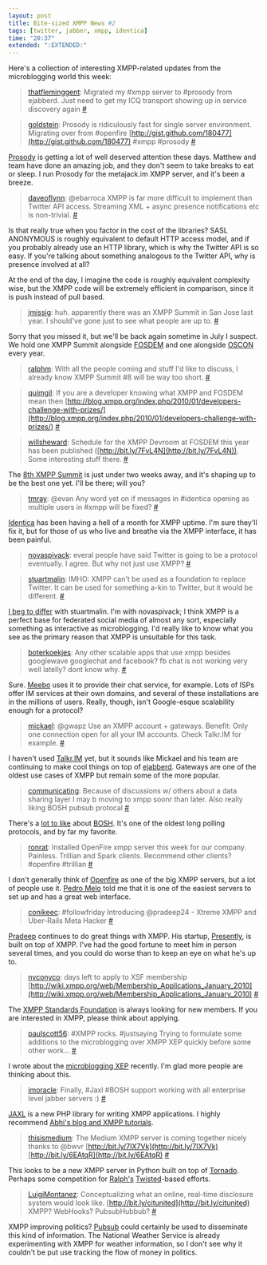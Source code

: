 ```yaml
---
layout: post
title: Bite-sized XMPP News #2
tags: [twitter, jabber, xmpp, identica]
time: "20:37"
extended: ":EXTENDED:"
---
```


Here's a collection of interesting XMPP-related updates from the
microblogging world this week:

> [thatfleminggent](http://twitter.com/thatfleminggent): Migrated my
  \#xmpp server to #prosody from ejabberd. Just need to get my ICQ
  transport showing up in service discovery again
  [#](http://twitter.com/thatfleminggent/status/8166262405)

> [goldstein](http://twitter.com/goldstein): Prosody is ridiculously
  fast for single server environment. Migrating over from #openfire
  [http://gist.github.com/180477](http://gist.github.com/180477) #xmpp
  #prosody [#](http://twitter.com/goldstein/status/8154338404)

[Prosody](http://prosody.im) is getting a lot of well deserved
attention these days. Matthew and team have done an amazing job, and
they don't seem to take breaks to eat or sleep. I run Prosody for the
metajack.im XMPP server, and it's been a breeze.

> [daveoflynn](http://twitter.com/daveoflynn): @ebarroca XMPP is far
  more difficult to implement than Twitter API access. Streaming XML +
  async presence notifications etc is
  non-trivial. [#](http://twitter.com/daveoflynn/status/8165820858)

Is that really true when you factor in the cost of the libraries? SASL
ANONYMOUS is roughly equivalent to default HTTP access model, and if
you probably already use an HTTP library, which is why the Twitter API
is so easy. If you're talking about something analogous to the Twitter
API, why is presence involved at all?

At the end of the day, I imagine the code is roughly equivalent
complexity wise, but the XMPP code will be extremely efficient in
comparison, since it is push instead of pull based.

> [jmissig](http://twitter.com/jmissig): huh. apparently there was an
  XMPP Summit in San Jose last year. I should've gone just to see what
  people are up to. [#](http://twitter.com/jmissig/status/8164863799)

Sorry that you missed it, but we'll be back again sometime in July I
suspect. We hold one XMPP Summit alongside
[FOSDEM](http://www.fosdem.org/) and one alongside
[OSCON](http://en.oreilly.com/oscon) every year.

> [ralphm](http://twitter.com/ralphm): With all the people coming and
  stuff I'd like to discuss, I already know XMPP Summit #8 will be way
  too short. [#](http://twitter.com/ralphm/status/8162850522)

> [quimgil](http://twitter.com/quimgil): If you are a developer
  knowing what XMPP and FOSDEM mean then
  [http://blog.xmpp.org/index.php/2010/01/developers-challenge-with-prizes/](http://blog.xmpp.org/index.php/2010/01/developers-challenge-with-prizes/)
  [#](http://twitter.com/quimgil/status/8062859698)

> [willsheward](http://twitter.com/willsheward): Schedule for the XMPP
  Devroom at FOSDEM this year has been published
  ([http://bit.ly/7FvL4N](http://bit.ly/7FvL4N)). Some interesting
  stuff there. [#](http://twitter.com/willsheward/status/8022275943)

The [8th XMPP Summit](http://xmpp.org/summit/summit8.shtml) is just
under two weeks away, and it's shaping up to be the best one yet. I'll
be there; will you?

> [tmray](http://twitter.com/tmray): @evan Any word yet on if messages
  in #identica opening as multiple users in #xmpp will be fixed?
  [#](http://twitter.com/tmray/status/8162478590)

[Identica](http://identi.ca) has been having a hell of a month for
XMPP uptime. I'm sure they'll fix it, but for those of us who live and
breathe via the XMPP interface, it has been painful.

> [novaspivack](http://twitter.com/novaspivack): everal people have
  said Twitter is going to be a protocol eventually. I agree. But why
  not just use XMPP? [#](http://twitter.com/novaspivack/status/8160477719)

> [stuartmalin](http://twitter.com/stuartmalin): IMHO: XMPP can't be
  used as a foundation to replace Twitter. It can be used for
  something a-kin to Twitter, but it would be
  different. [#](http://twitter.com/stuartmalin/status/8161346669)

[I beg to
differ](https://metajack.im/2008/09/15/an_xmpp_microblogging_stack/)
with stuartmalin. I'm with novaspivack; I think XMPP is a perfect base
for federated social media of almost any sort, especially something as
interactive as microblogging. I'd really like to know what you see as
the primary reason that XMPP is unsuitable for this task.

> [boterkoekjes](http://twitter.com/boterkoekjes): Any other scalable
  apps that use xmpp besides googlewave googlechat and facebook? fb
  chat is not working very well latelly? dont know
  why. [#](http://twitter.com/boterkoekjes/status/8118111102)

Sure. [Meebo](http://www.meebo.com) uses it to provide their chat
service, for example. Lots of ISPs offer IM services at their own
domains, and several of these installations are in the millions of
users. Really, though, isn't Google-esque scalability enough for a
protocol?

> [mickael](http://twitter.com/mickael): @gwapz Use an XMPP account +
  gateways. Benefit: Only one connection open for all your IM
  accounts. Check Talkr.IM for
  example. [#](http://twitter.com/mickael/status/8115989398)

I haven't used [Talkr.IM](http://talkr.im) yet, but it sounds like
Mickael and his team are continuing to make cool things on top of
[ejabberd](http://www.ejabberd.im). Gateways are one of the oldest
use cases of XMPP but remain some of the more popular.

> [communicating](http://twitter.com/communicating): Because of
  discussions w/ others about a data sharing layer I may b moving to
  xmpp soonr than later. Also really liking BOSH pubsub protocal
  [#](http://twitter.com/communicating/status/8099515326)

There's a [lot to
like](https://metajack.im/2008/07/02/xmpp-is-better-with-bosh/) about
[BOSH](http://xmpp.org/tech/bosh.shtml). It's one of the oldest long
polling protocols, and by far my favorite.

> [ronrat](http://twitter.com/ronrat): Installed OpenFire xmpp server
  this week for our company. Painless. Trillian and Spark
  clients. Recommend other clients? #openfire #trillian
  [#](http://twitter.com/ronrat/status/8096617746)

I don't generally think of
[Openfire](http://www.igniterealtime.org/projects/openfire/) as one of
the big XMPP servers, but a lot of people use it. [Pedro
Melo](http://www.simplicidade.org/) told me that it is one of the
easiest servers to set up and has a great web interface.

> [conikeec](http://twitter.com/conikeec): #followfriday Introducing
 @pradeep24 - Xtreme XMPP and Uber-Rails Meta Hacker
 [#](http://twitter.com/conikeec/status/8089320907)

[Pradeep](http://twitter.com/pradeep24) continues to do great things
with XMPP. His startup, [Presently](http://presentlyapp.com), is built
on top of XMPP. I've had the good fortune to meet him in person
several times, and you could do worse than to keep an eye on what he's
up to.

> [nyconyco](http://twitter.com/nyconyco):  days left to apply to XSF
  membership
  [http://wiki.xmpp.org/web/Membership_Applications_January_2010](http://wiki.xmpp.org/web/Membership_Applications_January_2010)
  [#](http://twitter.com/nyconyco/status/8064347798)

The [XMPP Standards Foundation](http://xmpp.org) is always looking for
new members. If you are interested in XMPP, please think about
applying.

> [paulscott56](http://twitter.com/paulscott56): #XMPP
  rocks. #justsaying Trying to formulate some additions to the
  microblogging over XMPP XEP quickly before some other
  work... [#](http://twitter.com/paulscott56/status/8059994142)

I wrote about the [microblogging
XEP](https://metajack.im/2010/01/23/the-inbox-files-2-microblogging/)
recently. I'm glad more people are thinking about this.

> [imoracle](http://twitter.com/imoracle): Finally, #Jaxl #BOSH
  support working with all enterprise level jabber servers :)
  [#](http://twitter.com/imoracle/status/8053999099)

[JAXL](http://code.google.com/p/jaxl/) is a new PHP library for
writing XMPP applications. I highly recommend
[Abhi's blog and XMPP tutorials](http://abhinavsingh.com/blog/).

> [thisismedium](http://twitter.com/thisismedium): The Medium XMPP
  server is coming together nicely thanks to @bwvr
  [http://bit.ly/7IX7Vk](http://bit.ly/7IX7Vk)
  [http://bit.ly/6EAtqR](http://bit.ly/6EAtqR)
  [#](http://twitter.com/thisismedium/status/8050701333)

This looks to be a new XMPP server in Python built on top of
[Tornado](http://www.tornadoweb.org/). Perhaps some competition for
[Ralph's](http://ralphm.net) [Twisted](http://twistedmatrix.com)-based
efforts.

> [LuigiMontanez](http://twitter.com/LuigiMontanez): Conceptualizing
  what an online, real-time disclosure system would look
  like. [http://bit.ly/citunited](http://bit.ly/citunited) XMPP?
  WebHooks? PubsubHubbub?
  [#](http://twitter.com/LuigiMontanez/status/8039158790)

XMPP improving politics? [Pubsub](http://xmpp.org/tech/pubsub.shtml)
could certainly be used to disseminate this kind of information. The
National Weather Service is already experimenting with XMPP for
weather information, so I don't see why it couldn't be put use
tracking the flow of money in politics.

